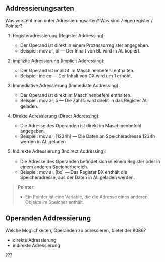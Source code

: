 ## Addressierungsarten
Was versteht man unter Adressierungsarten? Was sind Zeigerregister / Pointer?

1. Registeradressierung (Register Addressing):
    - Der Operand ist direkt in einem Prozessorregister angegeben.
    - Beispiel: mov al, bl — Der Inhalt von BL wird in AL kopiert.

2. implizite Adressierung (Implicit Addressing):
    - Der Operand ist implizit im Maschinenbefehl enthalten.
    - Beispiel: inc cx — Der Inhalt von CX wird um 1 erhöht.

3. Immediative Adressierung (Immediate Addressing):
    - Der Operand ist direkt im Maschinenbefehl enthalten.
    - Beispiel: mov al, 5 — Die Zahl 5 wird direkt in das Register AL geladen.

4. Direkte Adressierung (Direct Addressing):
    - Die Adresse des Operanden ist direkt im Maschinenbefehl angegeben.
    - Beispiel: mov al, [1234h] — Die Daten an Speicheradresse 1234h werden in AL geladen

5. Indirekte Adressierung (Indirect Addressing):
    - Die Adresse des Operanden befindet sich in einem Register oder in einem anderen Speicherbereich.
    - Beispiel: mov al, [bx] — Das Register BX enthält die Speicheradresse, aus der Daten in AL geladen werden.

> **Pointer**:
> - Ein Pointer ist eine Variable, die die Adresse eines anderen Objekts im Speicher enthält.

## Operanden Addressierung

Welche Möglichkeiten, Operanden zu adressieren, bietet der 8086?

- direkte Adressierung
- indirekte Adressierung

???